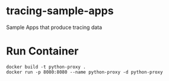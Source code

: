 # tracing-sample-apps
Sample Apps that produce tracing data

# Run Container
```
docker build -t python-proxy .
docker run -p 8080:8080 --name python-proxy -d python-proxy
```
